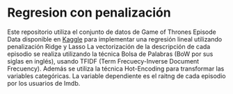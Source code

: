 # Regresion con penalización
Este repositorio utiliza el conjunto de datos de Game of Thrones Episode Data disponible en [Kaggle](https://www.kaggle.com/dasbootstrapping/game-of-thrones-episode-data) para implementar una regresión lineal utilizando penalización Ridge y Lasso
La vectorización de la descripción de cada episodio se realiza utilizando la técnica Bolsa de Palabras (BoW por sus siglas en inglés), usando  TFIDF (Term Frecuecy-Inverse Document Frecuency).
Además se utiliza la técnica Hot-Encoding para transformar las variables categóricas.
La variable dependiente es el raitng de cada episodio por los usuarios de Imdb.

